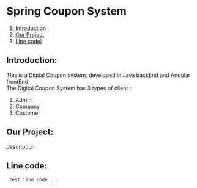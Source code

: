 # Spring Coupon System


1. [Introduction](#introduction)  
2. [Our Project](#our-project)
3. [Line codel](#line-code)


## Introduction:

This is a Digital Coupon system, developed in Java backEnd and Angular frontEnd  
The Digital Coupon System has 3 types of client : 
1. Admin 
2. Company 
3. Customer 
 

## Our Project:

description 


## Line code:
```
 test line code ...
```
 
 
